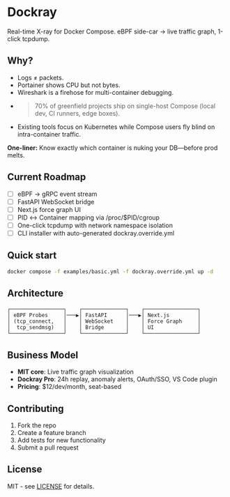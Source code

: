 # Dockray
Real-time X-ray for Docker Compose. eBPF side-car → live traffic graph, 1-click tcpdump.

## Why?
* Logs ≠ packets.
* Portainer shows CPU but not bytes.
* Wireshark is a firehose for multi-container debugging.
* >70% of greenfield projects ship on single-host Compose (local dev, CI runners, edge boxes).
* Existing tools focus on Kubernetes while Compose users fly blind on intra-container traffic.

**One-liner:** Know exactly which container is nuking your DB—before prod melts.

## Current Roadmap
- [ ] eBPF → gRPC event stream
- [ ] FastAPI WebSocket bridge  
- [ ] Next.js force graph UI
- [ ] PID ↔ Container mapping via /proc/$PID/cgroup
- [ ] One-click tcpdump with network namespace isolation
- [ ] CLI installer with auto-generated dockray.override.yml

## Quick start
```bash
docker compose -f examples/basic.yml -f dockray.override.yml up -d
```

## Architecture
```
┌─────────────────┐    ┌──────────────┐    ┌─────────────────┐
│ eBPF Probes     │───▶│ FastAPI      │───▶│ Next.js         │
│ (tcp_connect,   │    │ WebSocket    │    │ Force Graph     │
│  tcp_sendmsg)   │    │ Bridge       │    │ UI              │
└─────────────────┘    └──────────────┘    └─────────────────┘
```

## Business Model
- **MIT core**: Live traffic graph visualization
- **Dockray Pro**: 24h replay, anomaly alerts, OAuth/SSO, VS Code plugin
- **Pricing**: $12/dev/month, seat-based

## Contributing
1. Fork the repo
2. Create a feature branch
3. Add tests for new functionality  
4. Submit a pull request

## License
MIT - see [LICENSE](LICENSE) for details.
